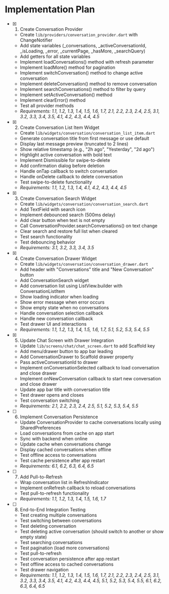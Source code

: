 # Implementation Plan

- [x] 1. Create Conversation Provider






  - Create `lib/providers/conversation_provider.dart` with ChangeNotifier
  - Add state variables (_conversations, _activeConversationId, _isLoading, _error, _currentPage, _hasMore, _searchQuery)
  - Add getters for all state variables
  - Implement loadConversations() method with refresh parameter
  - Implement loadMore() method for pagination
  - Implement switchConversation() method to change active conversation
  - Implement deleteConversation() method to remove conversation
  - Implement searchConversations() method to filter by query
  - Implement setActiveConversation() method
  - Implement clearError() method
  - Test all provider methods
  - _Requirements: 1.1, 1.2, 1.3, 1.4, 1.5, 1.6, 1.7, 2.1, 2.2, 2.3, 2.4, 2.5, 3.1, 3.2, 3.3, 3.4, 3.5, 4.1, 4.2, 4.3, 4.4, 4.5_

- [x] 2. Create Conversation List Item Widget





  - Create `lib/widgets/conversation/conversation_list_item.dart`
  - Generate conversation title from first message or use default
  - Display last message preview (truncated to 2 lines)
  - Show relative timestamp (e.g., "2h ago", "Yesterday", "2d ago")
  - Highlight active conversation with bold text
  - Implement Dismissible for swipe-to-delete
  - Add confirmation dialog before deletion
  - Handle onTap callback to switch conversation
  - Handle onDelete callback to delete conversation
  - Test swipe-to-delete functionality
  - _Requirements: 1.1, 1.2, 1.3, 1.4, 4.1, 4.2, 4.3, 4.4, 4.5_

- [x] 3. Create Conversation Search Widget






  - Create `lib/widgets/conversation/conversation_search.dart`
  - Add TextField with search icon
  - Implement debounced search (500ms delay)
  - Add clear button when text is not empty
  - Call ConversationProvider.searchConversations() on text change
  - Clear search and restore full list when cleared
  - Test search functionality
  - Test debouncing behavior
  - _Requirements: 3.1, 3.2, 3.3, 3.4, 3.5_

- [x] 4. Create Conversation Drawer Widget





  - Create `lib/widgets/conversation/conversation_drawer.dart`
  - Add header with "Conversations" title and "New Conversation" button
  - Add ConversationSearch widget
  - Add conversation list using ListView.builder with ConversationListItem
  - Show loading indicator when loading
  - Show error message when error occurs
  - Show empty state when no conversations
  - Handle conversation selection callback
  - Handle new conversation callback
  - Test drawer UI and interactions
  - _Requirements: 1.1, 1.2, 1.3, 1.4, 1.5, 1.6, 1.7, 5.1, 5.2, 5.3, 5.4, 5.5_

- [x] 5. Update Chat Screen with Drawer Integration





  - Update `lib/screens/chat/chat_screen.dart` to add Scaffold key
  - Add menu/drawer button to app bar leading
  - Add ConversationDrawer to Scaffold drawer property
  - Pass activeConversationId to drawer
  - Implement onConversationSelected callback to load conversation and close drawer
  - Implement onNewConversation callback to start new conversation and close drawer
  - Update app bar title with conversation title
  - Test drawer opens and closes
  - Test conversation switching
  - _Requirements: 2.1, 2.2, 2.3, 2.4, 2.5, 5.1, 5.2, 5.3, 5.4, 5.5_

- [ ] 6. Implement Conversation Persistence
  - Update ConversationProvider to cache conversations locally using SharedPreferences
  - Load conversations from cache on app start
  - Sync with backend when online
  - Update cache when conversations change
  - Display cached conversations when offline
  - Test offline access to conversations
  - Test cache persistence after app restart
  - _Requirements: 6.1, 6.2, 6.3, 6.4, 6.5_

- [ ] 7. Add Pull-to-Refresh
  - Wrap conversation list in RefreshIndicator
  - Implement onRefresh callback to reload conversations
  - Test pull-to-refresh functionality
  - _Requirements: 1.1, 1.2, 1.3, 1.4, 1.5, 1.6, 1.7_

- [ ] 8. End-to-End Integration Testing
  - Test creating multiple conversations
  - Test switching between conversations
  - Test deleting conversation
  - Test deleting active conversation (should switch to another or show empty state)
  - Test searching conversations
  - Test pagination (load more conversations)
  - Test pull-to-refresh
  - Test conversation persistence after app restart
  - Test offline access to cached conversations
  - Test drawer navigation
  - _Requirements: 1.1, 1.2, 1.3, 1.4, 1.5, 1.6, 1.7, 2.1, 2.2, 2.3, 2.4, 2.5, 3.1, 3.2, 3.3, 3.4, 3.5, 4.1, 4.2, 4.3, 4.4, 4.5, 5.1, 5.2, 5.3, 5.4, 5.5, 6.1, 6.2, 6.3, 6.4, 6.5_

